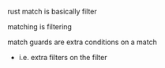 rust match is basically filter

matching is filtering

match guards are extra conditions on a match
- i.e. extra filters on the filter